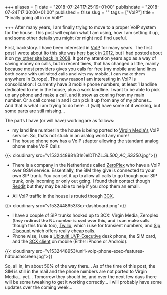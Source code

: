 +++
aliases = []
date = "2018-07-24T17:25:19+01:00"
publishdate = "2018-07-24T17:30:00+01:00"
published = false
slug = ""
tags = ["VoIP"]
title = "Finally going all in on VoIP"

+++
After many years, I am finally trying to move to a proper VoIP system for the house. This post will explain what I am using, how I am setting it up, and some other details you might (or might not) find useful.

First, backstory. I have been interested in [VoIP][6] for many years. The first post I wrote about Ito this site was [here back in 2012][1], but I had posted about it on [my other site back in 2008][2]. It got my attention years ago as a way of saving money on calls, but in recent times, that has changed a little, mainly because most providers gives you calls for free (my mobile and land lines both come with unlimited calls and with my mobile, I can make them anywhere in Europe). The new reason I am interesting in VoIP is consolidation: I currently have 3 mobile phone numbers, at least 1 landline dedicated to me in the house, plus a work landline. I want to be able to pick up any phone and make a call, and it show as coming from my main number. Or a call comes in and i can pick it up from any of my phones... And that is what i am trying to do here... I (will) have some of it working, but some parts are still missing... 

The parts I have (or will have) working are as follows:

* my land line number in the house is being ported to [Virgin Media's](4) VoIP service. So, thats not stuck in an analog world any more!
* The house phone now has a VoIP adapter allowing the standard analog phone make VoIP Calls

{{< cloudinary src="v1532448981/31n6elDThZL._SL500_AC_SS350_.jpg">}}

* There is a company in the Netherlands called [ZeroPlex][7] who have a VoIP over GSM service. Essentially, the SIM they give is connected to your own SIP trunk. You can set it up to allow all calls to go though your SIP trunk, only incoming or only out going. I found their contact though [Reddit](https://reddit.com) but they may be able to help if you drop them an email.

* All VoIP traffic in the house is routed though [3CX](https://www.3cx.com). 

{{< cloudinary src="v1532448953/3cx-dashboard.png">}}

* I have a couple of SIP trunks hooked up to 3CX: Virgin Media, Zeroplex (they redirect the NL number is sent over this, and i can make calls though this trunk too), [Twilio][3], which i use for transient numbers, and [Sip Discount](https://www.sipdiscount.com) which offers really cheap calls. 
* Phone wise, i use a [Ubiquiti UVP-Executive](https://www.ubnt.com/unifi-voip/overview/) desk phone, the SIM card, and the [3CX client][8] on mobile (Either iPhone or Android). 

{{< cloudinary src="v1532448953/unifi-voip-phone-exec-features-hdtouchscreen.jpg">}}

So, all in, Im about 50% of the way there... As of the time of this post, the SIM is still in the mail and the phone numbers are not ported to Virgin Media... yet... Tomorrow they should be, and over the next few days there will be some tweaking to get it working correctly... I will probably have some updates over the coming week...

[1]:https://www.tiernanotoole.ie/2012/09/11/voip-stuff.html
[2]:https://blog.lotas-smartman.net/voip-in-ireland/
[3]:http://www.twilio.com
[4]:http://www.virginmedia.ie
[5]:http://www.3cx.ie
[6]:https://www.tiernanotoole.ie/tags/voip.html
[7]:https://www.zeroplex.nl/
[8]:https://www.3cx.com/phone-system/3cxphone/